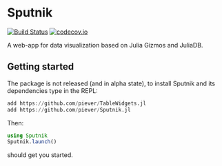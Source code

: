 # Sputnik

[![Build Status](https://travis-ci.org/piever/Sputnik.jl.svg?branch=master)](https://travis-ci.org/piever/Sputnik.jl)
[![codecov.io](http://codecov.io/github/piever/Sputnik.jl/coverage.svg?branch=master)](http://codecov.io/github/piever/Sputnik.jl?branch=master)

A web-app for data visualization based on Julia Gizmos and JuliaDB.

## Getting started

The package is not released (and in alpha state), to install Sputnik and its dependencies type in the REPL:

```julia
add https://github.com/piever/TableWidgets.jl
add https://github.com/piever/Sputnik.jl
```

Then:

```julia
using Sputnik
Sputnik.launch()
```

should get you started.

